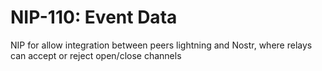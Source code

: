 # NIP-110: Event Data

NIP for allow integration between peers lightning and Nostr, where relays can accept or reject open/close channels 
